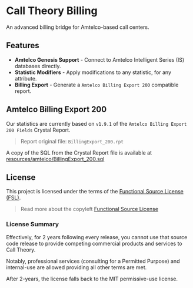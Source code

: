 # Call Theory Billing

An advanced billing bridge for Amtelco-based call centers.

## Features

- **Amtelco Genesis Support** - Connect to Amtelco Intelligent Series (IS) databases directly.
- **Statistic Modifiers** - Apply modifications to any statistic, for any attribute. 
- **Billing Export** - Generate a `Amtelco Billing Export 200` compatible report.

## Amtelco Billing Export 200

Our statistics are currently based on `v1.9.1` of the `Amtelco Billing Export 200 Fields` Crystal Report.

> Report original file: `BillingExport_200.rpt`

A copy of the SQL from the Crystal Report file is available at [resources/amtelco/BillingExport_200.sql](resources/amtelco/BillingExport_200.sql)

## License

This project is licensed under the terms of the [Functional Source License (FSL)](License.md).

> Read more about the copyleft [Functional Source License](https://fsl.software)

### License Summary

Effectively, for 2 years following every release, you cannot use that source code release to provide competing commercial products and services to Call Theory.

Notably, professional services (consulting for a Permitted Purpose) and internal-use are allowed providing all other terms are met.

After 2-years, the license falls back to the MIT permissive-use license.

